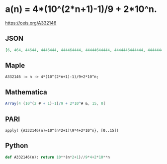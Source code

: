 # a\(n\) \= 4\*\(10^\(2\*n\+1\)\-1\)/9 \+ 2\*10^n\.
https://oeis.org/A332146
## JSON
```JSON
[6, 464, 44644, 4446444, 444464444, 44444644444, 4444446444444, 444444464444444, 44444444644444444, 4444444446444444444, 444444444464444444444, 44444444444644444444444, 4444444444446444444444444, 444444444444464444444444444, 44444444444444644444444444444, 4444444444444446444444444444444]
```
## Maple
```Maple
A332146 := n -> 4*(10^(2*n+1)-1)/9+2*10^n;
```
## Mathematica
```Mathematica
Array[4 (10^(2 # + 1)-1)/9 + 2*10^# &, 15, 0]
```
## PARI
```PARI
apply( {A332146(n)=10^(n*2+1)\9*4+2*10^n}, [0..15])
```
## Python
```Python
def A332146(n): return 10**(n*2+1)//9*4+2*10**n
```
